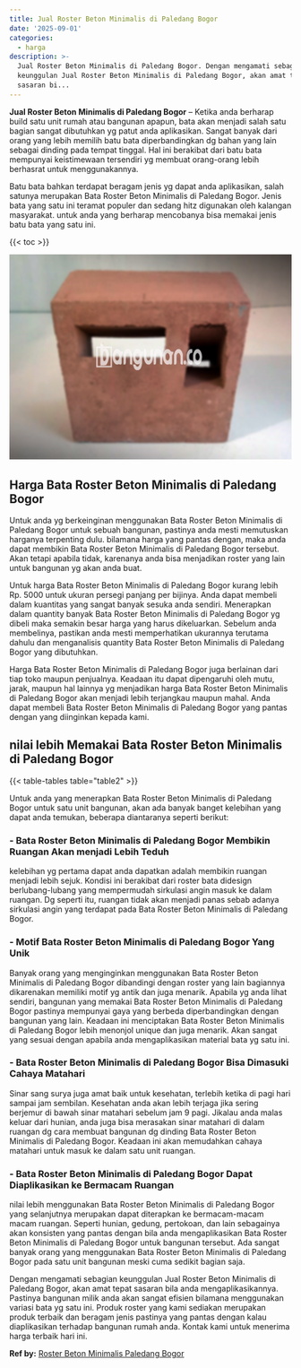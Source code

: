```yaml
---
title: Jual Roster Beton Minimalis di Paledang Bogor
date: '2025-09-01'
categories:
  - harga
description: >-
  Jual Roster Beton Minimalis di Paledang Bogor. Dengan mengamati sebagian
  keunggulan Jual Roster Beton Minimalis di Paledang Bogor, akan amat tepat
  sasaran bi...
---
```


**Jual Roster Beton Minimalis di Paledang Bogor** – Ketika anda berharap build satu unit rumah atau bangunan apapun, bata akan menjadi salah satu bagian sangat dibutuhkan yg patut anda aplikasikan. Sangat banyak dari orang yang lebih memilih batu bata diperbandingkan dg bahan yang lain sebagai dinding pada tempat tinggal. Hal ini berakibat dari batu bata mempunyai keistimewaan tersendiri yg membuat orang-orang lebih berhasrat untuk menggunakannya.

Batu bata bahkan terdapat beragam jenis yg dapat anda aplikasikan, salah satunya merupakan Bata Roster Beton Minimalis di Paledang Bogor. Jenis bata yang satu ini teramat populer dan sedang hitz digunakan oleh kalangan masyarakat. untuk anda yang berharap mencobanya bisa memakai jenis batu bata yang satu ini.

{{< toc >}}

![Jual Roster Beton Minimalis di Paledang Bogor](/images/bata-roster-minimalis-32.png)

## Harga Bata Roster Beton Minimalis di Paledang Bogor

Untuk anda yg berkeinginan menggunakan Bata Roster Beton Minimalis di Paledang Bogor untuk sebuah bangunan, pastinya anda mesti memutuskan harganya terpenting dulu. bilamana harga yang pantas dengan, maka anda dapat membikin Bata Roster Beton Minimalis di Paledang Bogor tersebut. Akan tetapi apabila tidak, karenanya anda bisa menjadikan roster yang lain untuk bangunan yg akan anda buat.

Untuk harga Bata Roster Beton Minimalis di Paledang Bogor kurang lebih Rp. 5000 untuk ukuran persegi panjang per bijinya. Anda dapat membeli dalam kuantitas yang sangat banyak sesuka anda sendiri. Menerapkan dalam quantity banyak Bata Roster Beton Minimalis di Paledang Bogor yg dibeli maka semakin besar harga yang harus dikeluarkan. Sebelum anda membelinya, pastikan anda mesti memperhatikan ukurannya terutama dahulu dan menganalisis quantity Bata Roster Beton Minimalis di Paledang Bogor yang dibutuhkan.

Harga Bata Roster Beton Minimalis di Paledang Bogor juga berlainan dari tiap toko maupun penjualnya. Keadaan itu dapat dipengaruhi oleh mutu, jarak, maupun hal lainnya yg menjadikan harga Bata Roster Beton Minimalis di Paledang Bogor akan menjadi lebih terjangkau maupun mahal. Anda dapat membeli Bata Roster Beton Minimalis di Paledang Bogor yang pantas dengan yang diinginkan kepada kami.

## nilai lebih Memakai Bata Roster Beton Minimalis di Paledang Bogor

{{< table-tables table="table2" >}}

Untuk anda yang menerapkan Bata Roster Beton Minimalis di Paledang Bogor untuk satu unit bangunan, akan ada banyak banget kelebihan yang dapat anda temukan, beberapa diantaranya seperti berikut:

### \- Bata Roster Beton Minimalis di Paledang Bogor Membikin Ruangan Akan menjadi Lebih Teduh

kelebihan yg pertama dapat anda dapatkan adalah membikin ruangan menjadi lebih sejuk. Kondisi ini berakibat dari roster bata didesign berlubang-lubang yang mempermudah sirkulasi angin masuk ke dalam ruangan. Dg seperti itu, ruangan tidak akan menjadi panas sebab adanya sirkulasi angin yang terdapat pada Bata Roster Beton Minimalis di Paledang Bogor.

### \- Motif Bata Roster Beton Minimalis di Paledang Bogor Yang Unik

Banyak orang yang menginginkan menggunakan Bata Roster Beton Minimalis di Paledang Bogor dibandingi dengan roster yang lain bagiannya dikarenakan memiliki motif yg antik dan juga menarik. Apabila yg anda lihat sendiri, bangunan yang memakai Bata Roster Beton Minimalis di Paledang Bogor pastinya mempunyai gaya yang berbeda diperbandingkan dengan bangunan yang lain. Keadaan ini menciptakan Bata Roster Beton Minimalis di Paledang Bogor lebih menonjol unique dan juga menarik. Akan sangat yang sesuai dengan apabila anda mengaplikasikan material bata yg satu ini.

### \- Bata Roster Beton Minimalis di Paledang Bogor Bisa Dimasuki Cahaya Matahari

Sinar sang surya juga amat baik untuk kesehatan, terlebih ketika di pagi hari sampai jam sembilan. Kesehatan anda akan lebih terjaga jika sering berjemur di bawah sinar matahari sebelum jam 9 pagi. Jikalau anda malas keluar dari hunian, anda juga bisa merasakan sinar matahari di dalam ruangan dg cara membuat bangunan dg dinding Bata Roster Beton Minimalis di Paledang Bogor. Keadaan ini akan memudahkan cahaya matahari untuk masuk ke dalam satu unit ruangan.

### \- Bata Roster Beton Minimalis di Paledang Bogor Dapat Diaplikasikan ke Bermacam Ruangan

nilai lebih menggunakan Bata Roster Beton Minimalis di Paledang Bogor yang selanjutnya merupakan dapat diterapkan ke bermacam-macam macam ruangan. Seperti hunian, gedung, pertokoan, dan lain sebagainya akan konsisten yang pantas dengan bila anda mengaplikasikan Bata Roster Beton Minimalis di Paledang Bogor untuk bangunan tersebut. Ada sangat banyak orang yang menggunakan Bata Roster Beton Minimalis di Paledang Bogor pada satu unit bangunan meski cuma sedikit bagian saja.

Dengan mengamati sebagian keunggulan Jual Roster Beton Minimalis di Paledang Bogor, akan amat tepat sasaran bila anda mengaplikasikannya. Pastinya bangunan milik anda akan sangat efisien bilamana menggunakan variasi bata yg satu ini. Produk roster yang kami sediakan merupakan produk terbaik dan beragam jenis pastinya yang pantas dengan kalau diaplikasikan terhadap bangunan rumah anda. Kontak kami untuk menerima harga terbaik hari ini.

**Ref by:** [Roster Beton Minimalis Paledang Bogor](https://id.wikipedia.org/wiki/Roster)
